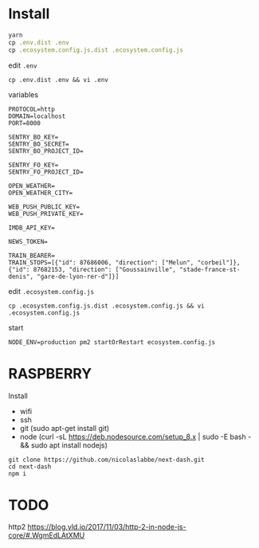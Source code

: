 # Install

```javascript
yarn
cp .env.dist .env
cp .ecosystem.config.js.dist .ecosystem.config.js
```

edit `.env`

```
cp .env.dist .env && vi .env
```

variables

```
PROTOCOL=http
DOMAIN=localhost
PORT=8000

SENTRY_BO_KEY=
SENTRY_BO_SECRET=
SENTRY_BO_PROJECT_ID=

SENTRY_FO_KEY=
SENTRY_FO_PROJECT_ID=

OPEN_WEATHER=
OPEN_WEATHER_CITY=

WEB_PUSH_PUBLIC_KEY=
WEB_PUSH_PRIVATE_KEY=

IMDB_API_KEY=

NEWS_TOKEN=

TRAIN_BEARER=
TRAIN_STOPS=[{"id": 87686006, "direction": ["Melun", "corbeil"]}, {"id": 87682153, "direction": ["Goussainville", "stade-france-st-denis", "gare-de-lyon-rer-d"]}]
```

edit `.ecosystem.config.js`

```
cp .ecosystem.config.js.dist .ecosystem.config.js && vi .ecosystem.config.js
```

start

```
NODE_ENV=production pm2 startOrRestart ecosystem.config.js
```

# RASPBERRY

Install

- wifi
- ssh
- git (sudo apt-get install git)
- node (curl -sL https://deb.nodesource.com/setup_8.x | sudo -E bash - && sudo apt install nodejs)

```
git clone https://github.com/nicolaslabbe/next-dash.git
cd next-dash
npm i
```

# TODO

http2 https://blog.yld.io/2017/11/03/http-2-in-node-js-core/#.WgmEdLAtXMU
